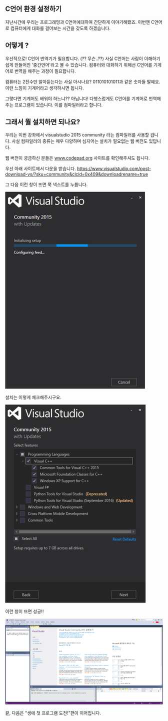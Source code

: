 ## C언어 환경 설정하기

​지난시간에 우리는 프로그래밍과 C언어에대하여 간단하게 이야기해봤죠. 이번엔 C언어로 컴퓨터에게 대화를 걸어보는 시간을 갖도록 하겠습니다.


## 어떻게 ?

우선적으로! C언어 번역기가 필요합니다. (?? 무슨..??) 사실 C언어는 사람이 이해하기 쉽게 만들어진 '중간언어'라고 볼 수 있습니다. 컴퓨터와 대화하기 위해선 C언어를 기계어로 번역을 해주는 과정이 필요합니다.


컴퓨터는 2진수만 알아듣는다는 사실 아시나요? 011010101011과 같은 숫자들 말예요. 이런 느낌이 기계어라고 생각하시면 됩니다.

그렇다면 기계어도 배워야 하느냐?? 아닙니다! 다행스럽게도 C언어를 기계어로 번역해주는 프로그램이 있습니다. 이를 컴파일러라고 합니다.


## 그래서 뭘 설치하면 되나요?

우리는 이번 강좌에서 visualstudio 2015 community 라는 컴파일러를 사용할 겁니다. 사실 컴파일러의 종류는 매우 다양하며 심지어는 설치가 필요없는 웹 버전도 있답니다.

웹 버전이 궁금하신 분들은 www.codepad.org 사이트를 확인해주셔도 됩니다.

우선 아래 사이트에서 다운을 받습니다.
https://www.visualstudio.com/post-download-vs/?sku=community&clcid=0x409&downloadrename=true

그 다음 이런 창이 뜨면 쭉 넥스트를 누릅니다.

![](./2-1.png)


설치는 이렇게 체크해주시구요.

![](./2-2.png)


이런 창이 뜨면 성공!!

![](./2-3.png)
 





끝, 다음은 "생애 첫 프로그램 도전!"편이 이어집니다.
